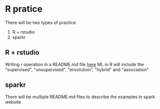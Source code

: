 # R pratice
There will be two types of practice
1. R + rstudio
2. sparkr

## R + rstudio
Writing r operation in a README.md file [here](./normal/basic)
ML in R will include the "supervised", "unsupervised", "envolution", "hybrid" and "association"

## sparkr
There will be multiple README.md files to describe the examples in spark website
